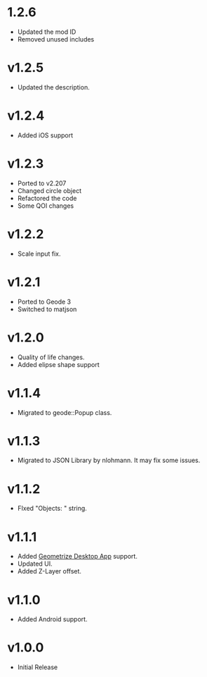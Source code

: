 # 1.2.6

- Updated the mod ID
- Removed unused includes

# v1.2.5

- Updated the description.

# v1.2.4

- Added iOS support

# v1.2.3

- Ported to v2.207
- Changed circle object
- Refactored the code
- Some QOI changes

# v1.2.2

- Scale input fix.

# v1.2.1

- Ported to Geode 3
- Switched to matjson

# v1.2.0

- Quality of life changes.
- Added elipse shape support

# v1.1.4

- Migrated to geode::Popup class.

# v1.1.3

* Migrated to JSON Library by nlohmann. It may fix some issues.

# v1.1.2

* FIxed "Objects: " string.

# v1.1.1

* Added [Geometrize Desktop App](https://www.geometrize.co.uk/) support.
* Updated UI.
* Added Z-Layer offset.

# v1.1.0

* Added Android support.

# v1.0.0

* Initial Release
